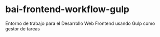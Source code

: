 # bai-frontend-workflow-gulp
Entorno de trabajo para el Desarrollo Web Frontend usando Gulp como gestor de tareas
